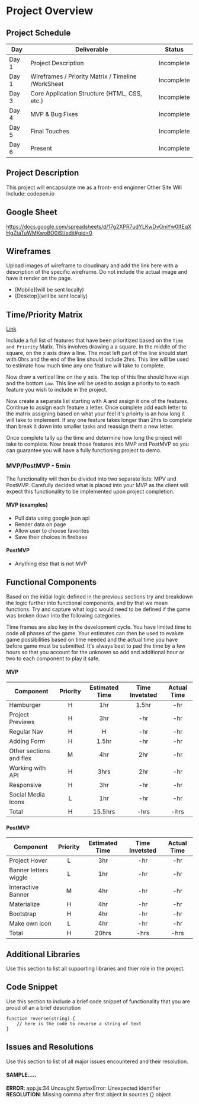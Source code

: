 # Project Overview

## Project Schedule

|  Day | Deliverable | Status
|---|---| ---|
|Day 1| Project Description | Incomplete
|Day 1| Wireframes / Priority Matrix / Timeline /WorkSheet | Incomplete
|Day 3| Core Application Structure (HTML, CSS, etc.) | Incomplete
|Day 4| MVP & Bug Fixes | Incomplete
|Day 5| Final Touches | Incomplete
|Day 6| Present | Incomplete


## Project Description

This project will encapsulate me as a front- end enginner
Other Site Will Include: codepen.io
## Google Sheet

https://docs.google.com/spreadsheets/d/17g2XPR7udYLKwDvOmYw0IfEqXHgZtaTuWMKwoBO0iSI/edit#gid=0

## Wireframes

Upload images of wireframe to cloudinary and add the link here with a description of the specific wireframe. Do not include the actual image and have it render on the page.  

- [Mobile](will be sent locally)
- [Desktop](will be sent locally)


## Time/Priority Matrix 

[Link]()

Include a full list of features that have been prioritized based on the `Time and Priority` Matix.  This involves drawing a a square.  In the middle of the square, on the x axis draw a line.  The most left part of the line should start with 0hrs and the end of the line should include 2hrs.  This line will be used to estimate how much time any one feature will take to complete. 

Now draw a vertical line on the y axis.  The top of this line should have `High` and the bottom `Low`.  This line will be used to assign a priority to to each feature you wish to include in the project.  

Now create a separate list starting with A and assign it one of the features.  Continue to assign each feature a letter.  Once complete add each letter to the matrix assigning based on what your feel it's prioirty is an how long it will take to implement. If any one feature takes longer than 2hrs to complete than break it down into smaller tasks and reassign them a new letter. 

Once complete tally up the time and determine how long the project will take to complete. Now break those features into MVP and PostMVP so you can guarantee you will have a fully functioning project to demo. 

### MVP/PostMVP - 5min

The functionality will then be divided into two separate lists: MPV and PostMVP.  Carefully decided what is placed into your MVP as the client will expect this functionality to be implemented upon project completion.  

#### MVP (examples)

- Pull data using google json api
- Render data on page 
- Allow user to choose favorites 
- Save their choices in firebase

#### PostMVP 

- Anything else that is not MVP

## Functional Components

Based on the initial logic defined in the previous sections try and breakdown the logic further into functional components, and by that we mean functions.  Try and capture what logic would need to be defined if the game was broken down into the following categories.

Time frames are also key in the development cycle.  You have limited time to code all phases of the game.  Your estimates can then be used to evalute game possibilities based on time needed and the actual time you have before game must be submitted. It's always best to pad the time by a few hours so that you account for the unknown so add and additional hour or two to each component to play it safe.

#### MVP
| Component | Priority | Estimated Time | Time Invetsted | Actual Time |
| --- | :---: |  :---: | :---: | :---: |
| Hamburger | H | 1hr | 1.5hr | -hr|
| Project Previews | H | 3hr | -hr | -hr|
| Regular Nav | H | H | -hr | -hr|
| Adding Form | H | 1.5hr| -hr | -hr |
| Other sections and flex| M | 4hr | 2hr | -hr|
| Working with API | H | 3hrs| 2hr | -hr |
| Responsive | H | 3hr | -hr | -hr|
| Social Media Icons | L | 1hr | -hr | -hr|
| Total | H | 15.5hrs| -hrs | -hrs |

#### PostMVP
| Component | Priority | Estimated Time | Time Invetsted | Actual Time |
| --- | :---: |  :---: | :---: | :---: |
| Project Hover | L | 3hr | -hr | -hr|
| Banner letters wiggle | L | 1hr | -hr | -hr|
| Interactive Banner | M | 4hr | -hr | -hr|
| Materialize | H | 4hr | -hr | -hr|
| Bootstrap | H | 4hr | -hr | -hr|
| Make own icon | L | 4hr | -hr | -hr|
| Total | H | 20hrs| -hrs | -hrs |

## Additional Libraries
 Use this section to list all supporting libraries and thier role in the project. 

## Code Snippet

Use this section to include a brief code snippet of functionality that you are proud of an a brief description  

```
function reverse(string) {
	// here is the code to reverse a string of text
}
```

## Issues and Resolutions
 Use this section to list of all major issues encountered and their resolution.

#### SAMPLE.....
**ERROR**: app.js:34 Uncaught SyntaxError: Unexpected identifier                                
**RESOLUTION**: Missing comma after first object in sources {} object

